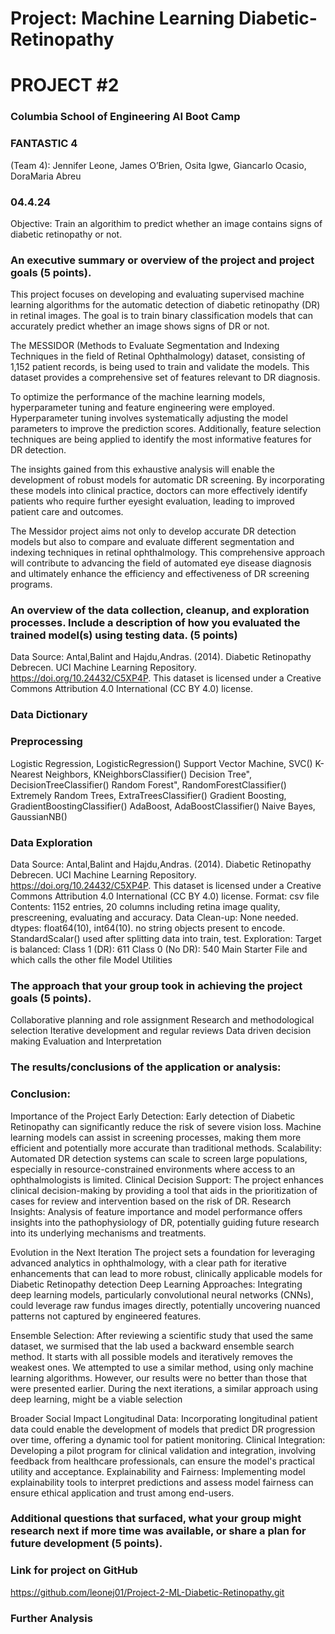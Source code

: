 # Project: Machine Learning Diabetic-Retinopathy

# PROJECT #2

### Columbia School of Engineering AI Boot Camp


### FANTASTIC 4
(Team 4): 
Jennifer Leone, 
James O’Brien, 
Osita Igwe, 
Giancarlo Ocasio, 
DoraMaria Abreu

### 04.4.24

Objective: Train an algorithim to predict whether an image contains signs of diabetic retinopathy or not.


### An executive summary or overview of the project and project goals (5 points).

This project focuses on developing and evaluating supervised machine learning algorithms for the automatic detection of diabetic retinopathy (DR) in retinal images. The goal is to train binary classification models that can accurately predict whether an image shows signs of DR or not.

The MESSIDOR (Methods to Evaluate Segmentation and Indexing Techniques in the field of Retinal Ophthalmology) dataset, consisting of 1,152 patient records, is being used to train and validate the models. This dataset provides a comprehensive set of features relevant to DR diagnosis.

To optimize the performance of the machine learning models, hyperparameter tuning and feature engineering were employed. Hyperparameter tuning involves systematically adjusting the model parameters to improve the prediction scores. Additionally, feature selection techniques are being applied to identify the most informative features for DR detection.

The insights gained from this exhaustive analysis will enable the development of robust models for automatic DR screening. By incorporating these models into clinical practice, doctors can more effectively identify patients who require further eyesight evaluation, leading to improved patient care and outcomes.

The Messidor project aims not only to develop accurate DR detection models but also to compare and evaluate different segmentation and indexing techniques in retinal ophthalmology. This comprehensive approach will contribute to advancing the field of automated eye disease diagnosis and ultimately enhance the efficiency and effectiveness of DR screening programs.



### An overview of the data collection, cleanup, and exploration processes. Include a description of how you evaluated the trained model(s) using testing data. (5 points)

Data Source: Antal,Balint and Hajdu,Andras. (2014). Diabetic Retinopathy Debrecen. UCI Machine Learning Repository. https://doi.org/10.24432/C5XP4P.
This dataset is licensed under a Creative Commons Attribution 4.0 International (CC BY 4.0) license.

### Data Dictionary


### Preprocessing

Logistic Regression, LogisticRegression()
Support Vector Machine, SVC()
K-Nearest Neighbors, KNeighborsClassifier()
Decision Tree", DecisionTreeClassifier()
Random Forest", RandomForestClassifier()
Extremely Random Trees, ExtraTreesClassifier()
Gradient Boosting, GradientBoostingClassifier()
AdaBoost, AdaBoostClassifier()
Naive Bayes, GaussianNB()


### Data Exploration

Data Source: Antal,Balint and Hajdu,Andras. (2014). Diabetic Retinopathy Debrecen. UCI Machine Learning Repository. https://doi.org/10.24432/C5XP4P. This dataset is licensed under a Creative Commons Attribution 4.0 International (CC BY 4.0) license.
Format: csv file
Contents: 1152 entries, 20 columns including retina image quality, prescreening, evaluating and accuracy. 
Data Clean-up: None needed. dtypes: float64(10), int64(10). no string objects present to encode. StandardScalar() used after splitting data into train, test. 
Exploration:  Target is balanced: 
Class 1 (DR): 611 
Class 0 (No DR): 540
Main Starter File and which calls the other file Model Utilities


### The approach that your group took in achieving the project goals (5 points).

Collaborative planning and role assignment
Research and methodological selection
Iterative development and regular reviews
Data driven decision making
Evaluation and Interpretation



### The results/conclusions of the application or analysis:


### Conclusion:


Importance of the Project
Early Detection: Early detection of Diabetic Retinopathy can significantly reduce the risk of severe vision loss. Machine learning models can assist in screening processes, making them more efficient and potentially more accurate than traditional methods.
Scalability: Automated DR detection systems can scale to screen large populations, especially in resource-constrained environments where access to an ophthalmologists is limited.
Clinical Decision Support: The project enhances clinical decision-making by providing a tool that aids in the prioritization of cases for review and intervention based on the risk of DR.
Research Insights: Analysis of feature importance and model performance offers insights into the pathophysiology of DR, potentially guiding future research into its underlying mechanisms and treatments.


Evolution in the Next Iteration
The project sets a foundation for leveraging advanced analytics in ophthalmology, with a clear path for iterative enhancements that can lead to more robust, clinically applicable models for Diabetic Retinopathy detection
Deep Learning Approaches: Integrating deep learning models, particularly convolutional neural networks (CNNs), could leverage raw fundus images directly, potentially uncovering nuanced patterns not captured by engineered features.


Ensemble Selection: After reviewing a scientific study that used the same dataset, we surmised that the lab used a backward ensemble search method.  It starts with all possible models and iteratively removes the weakest ones. We attempted to use a similar method, using only machine learning algorithms. However, our results were no better than those that were presented earlier. During the  next iterations, a similar approach using deep learning, might be a viable selection

Broader Social Impact
Longitudinal Data: Incorporating longitudinal patient data could enable the development of models that predict DR progression over time, offering a dynamic tool for patient monitoring.
Clinical Integration: Developing a pilot program for clinical validation and integration, involving feedback from healthcare professionals, can ensure the model's practical utility and acceptance.
Explainability and Fairness: Implementing model explainability tools to interpret predictions and assess model fairness can ensure ethical application and trust among end-users.




### Additional questions that surfaced, what your group might research next if more time was available, or share a plan for future development (5 points).

### Link for project on GitHub
https://github.com/leonej01/Project-2-ML-Diabetic-Retinopathy.git


### Further Analysis
